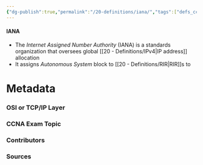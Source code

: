 ```yaml
---
{"dg-publish":true,"permalink":"/20-definitions/iana/","tags":["defs_ccna"]}
---
```


#### IANA
- The *Internet Assigned Number Authority* (IANA) is a standards organization that oversees global [[20 - Definitions/IPv4\|IP address]] allocation
- It assigns *Autonomous System* block to [[20 - Definitions/RIR\|RIR]]s to 





# Metadata
### OSI or TCP/IP Layer

### CCNA Exam Topic

### Contributors

### Sources



